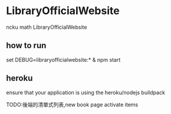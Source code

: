 # LibraryOfficialWebsite

ncku math LibraryOfficialWebsite

## how to run 

set DEBUG=libraryofficialwebsite:* & npm start

## heroku

ensure that your application is using the heroku/nodejs buildpack

TODO:後端的清單式列表,new book page activate items
